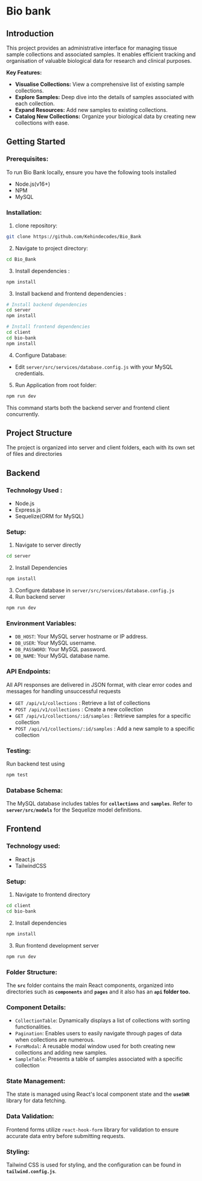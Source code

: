 # Bio bank

## Introduction

This project provides an administrative interface for managing tissue sample collections and associated samples. It enables efficient tracking and organisation of valuable biological data for research and clinical purposes.

**Key Features:**

- **Visualise Collections:** View a comprehensive list of existing sample collections.
- **Explore Samples:** Deep dive into the details of samples associated with each collection.
- **Expand Resources:** Add new samples to existing collections.
- **Catalog New Collections:** Organize your biological data by creating new collections with ease.

## Getting Started

### Prerequisites:

To run Bio Bank locally, ensure you have the following tools installed

- Node.js(v16+)
- NPM
- MySQL

### Installation:

1. clone repository:

```bash
git clone https://github.com/Kehindecodes/Bio_Bank
```

2. Navigate to project directory:

```bash
cd Bio_Bank
```

3. Install dependencies :

```bash
npm install
```

3. Install backend and frontend dependencies :

```bash
# Install backend dependencies
cd server
npm install

# Install frontend dependencies
cd client
cd bio-bank
npm install
```

4. Configure Database:
- Edit `server/src/services/database.config.js` with your MySQL credentials.
5.  Run Application from root folder:

```bash
npm run dev
```

This command starts both the backend server and frontend client concurrently.

## Project Structure

The project is organized into server and client folders, each with its own set of files and directories

## Backend

### Technology Used :

- Node.js
- Express.js
- Sequelize(ORM for MySQL)

### Setup:

1. Navigate to server directly

```bash
cd server
```

2. Install Dependencies

```bash
npm install
```

3. Configure database in `server/src/services/database.config.js`
4. Run backend server

```bash
npm run dev
```

### **Environment Variables:**

- `DB_HOST`: Your MySQL server hostname or IP address.
- `DB_USER`: Your MySQL username.
- `DB_PASSWORD`: Your MySQL password.
- `DB_NAME`: Your MySQL database name.

### API Endpoints:

All API responses are delivered in JSON format, with clear error codes and messages for handling unsuccessful requests

- `GET /api/v1/collections` : Retrieve a list of collections
- `POST /api/v1/collections` : Create a new collection
- `GET /api/v1/collections/:id/samples` : Retrieve samples for a specific collection
- `POST /api/v1/collections/:id/samples` : Add a new sample to a specific collection

### Testing:

Run backend test using

```bash
npm test
```

### Database Schema:

The MySQL database includes tables for **`collections`** and **`samples`**. Refer to **`server/src/models`** for the Sequelize model definitions.

## Frontend

### Technology used:

- React.js
- TailwindCSS

### Setup:

1. Navigate to frontend directory

```bash
cd client
cd bio-bank
```

2. Install dependencies

```bash
npm install
```

3. Run frontend development  server

```bash
npm run dev
```

### Folder Structure:

The **`src`** folder contains the main React components, organized into directories such as **`components`**  and **`pages`**  and it also has an  **`api`  folder too.**

### **Component Details:**

- `CollectionTable`: Dynamically displays a list of collections with sorting functionalities.
- `Pagination`: Enables users to easily navigate through pages of data when collections are numerous.
- `FormModal`: A reusable modal window used for both creating new collections and adding new samples.
- `SampleTable`: Presents a table of samples associated with a specific collection

### **State Management:**

The state is managed using React's local component state and the **`useSWR`** library for data fetching.

### **Data Validation:**

Frontend forms utilize `react-hook-form`  library  for validation to ensure accurate data entry before submitting requests.

### **Styling:**

Tailwind CSS is used for styling, and the configuration can be found in **`tailwind.config.js`**.
